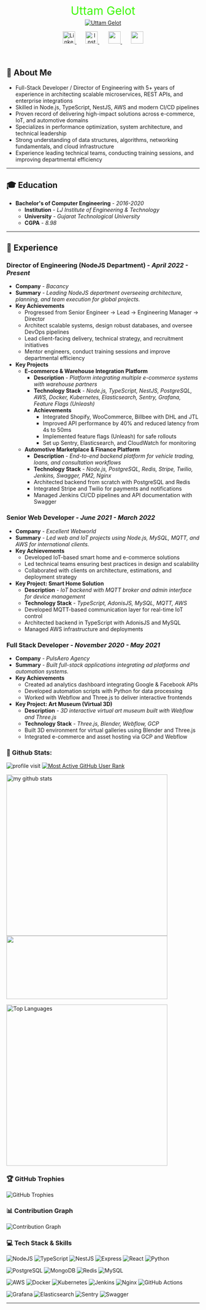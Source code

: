 <div
   align="center"
>
   <p
      style="text-align:center; font-size:30px; ont-family: 'Fira Code'; color:#3DF707; font-weight:400; margin-bottom: 5px;"
   >
      Uttam Gelot
   </p>
   <a
      href="https://www.linkedin.com/in/uttam-gelot"
   >
      <img
         alt="Uttam Gelot"
         src="https://readme-typing-svg.demolab.com?font=Fira+Code&pause=1000&color=3DF707&center=true&vCenter=true&width=435&lines=I+Write+Code.;Always+Learning.;DevOps+Cum+Backend+Developer."
      />
   </a>

   <!-- Social icons section -->
   <p
      align="center"
   >
      <a
         href="https://www.linkedin.com/in/uttam-gelot"
      >
         <img
            width="32px"
            alt="LinkedIn"
            title="Uttam Gelot LinkedIn"
            style="color:gree;"
            src="https://cdn-icons-png.flaticon.com/512/174/174857.png"
         />
      </a>
      &#8287;&#8287;&#8287;&#8287;&#8287;
      <a
         href="https://www.instagram.com/uttam_1137"
      >
         <img
            width="32px"
            alt="Instagram"
            title="Uttam Gelot Instagram"
            src="https://www.transparentpng.com/thumb/logo-instagram/kuQpOb-logo-instagram-images.png"
         />
      </a>
      &#8287;&#8287;&#8287;&#8287;&#8287;
      <a
         href="https://www.hackerrank.com/uttamgelot"
         alt="Hackerrank"
         title="Uttam Gelot Hackerrank"
      >
         <img
            width="32px"
            src="https://cdn3.iconfinder.com/data/icons/logos-and-brands-adobe/512/160_Hackerrank-512.png"
         />
      </a>
      &#8287;&#8287;&#8287;&#8287;&#8287;
      <a
         href="https://api.whatsapp.com/send?phone=917203919938&text=hi"
         alt="WhatsApp"
         title="Uttam Gelot WhatsApp"
      >
         <img
            width="32px"
            src="https://www.transparentpng.com/thumb/ipl-logo-transparent-images/whatsapp-logo-png-transparent-21.png"
         />
      </a>
   </p>
</div>

<br/>

## 👦 About Me

<ul>
  <li>Full-Stack Developer / Director of Engineering with 5+ years of experience in architecting scalable microservices, REST APIs, and enterprise integrations</li>
  <li>Skilled in Node.js, TypeScript, NestJS, AWS and modern CI/CD pipelines</li>
  <li>Proven record of delivering high-impact solutions across e-commerce, IoT, and automotive domains</li>
  <li>Specializes in performance optimization, system architecture, and technical leadership</li>
  <li>Strong understanding of data structures, algorithms, networking fundamentals, and cloud infrastructure</li>
  <li>Experience leading technical teams, conducting training sessions, and improving departmental efficiency</li>
</ul>

<hr/>

## 🎓 Education

<ul>
  <li>
    <b>Bachelor's of Computer Engineering</b> - <i>2016-2020</i>
    <ul>
      <li>
        <b>Institution</b> - <i>LJ Institute of Engineering & Technology</i>
      </li>
      <li>
        <b>University</b> - <i>Gujarat Technological University</i>
      </li>
      <li>
        <b>CGPA</b> - <i>8.98</i>
      </li>
    </ul>
  </li>
</ul>

<hr/>

## 🏢 Experience

### Director of Engineering (NodeJS Department) - <i>April 2022 - Present</i>

<ul>
   <li>
      <b>Company</b> - <i>Bacancy</i>
   </li>
   <li>
      <b>Summary</b> - <i>Leading NodeJS department overseeing architecture, planning, and team execution for global projects.</i>
   </li>
   <li>
      <b>Key Achievements</b>
      <ul>
         <li>Progressed from Senior Engineer → Lead → Engineering Manager → Director</li>
         <li>Architect scalable systems, design robust databases, and oversee DevOps pipelines</li>
         <li>Lead client-facing delivery, technical strategy, and recruitment initiatives</li>
         <li>Mentor engineers, conduct training sessions and improve departmental efficiency</li>
      </ul>
   </li>
   <li>
      <b>Key Projects</b>
      <ul>
         <li>
            <b>E-commerce & Warehouse Integration Platform</b>
            <ul>
               <li>
                  <b>Description</b> - <i>Platform integrating multiple e-commerce systems with warehouse partners</i>
               </li>
               <li>
                  <b>Technology Stack</b> - <i>Node.js, TypeScript, NestJS, PostgreSQL, AWS, Docker, Kubernetes, Elasticsearch, Sentry, Grafana, Feature Flags (Unleash)</i>
               </li>
               <li>
                  <b>Achievements</b>
                  <ul>
                     <li>Integrated Shopify, WooCommerce, Billbee with DHL and JTL</li>
                     <li>Improved API performance by 40% and reduced latency from 4s to 50ms</li>
                     <li>Implemented feature flags (Unleash) for safe rollouts</li>
                     <li>Set up Sentry, Elasticsearch, and CloudWatch for monitoring</li>
                  </ul>
               </li>
            </ul>
         </li>
         <li>
            <b>Automotive Marketplace & Finance Platform</b>
            <ul>
               <li><b>Description</b> - <i>End-to-end backend platform for vehicle trading, loans, and consultation workflows</i></li>
               <li><b>Technology Stack</b> - <i>Node.js, PostgreSQL, Redis, Stripe, Twilio, Jenkins, Swagger, PM2, Nginx</i></li>
               <li>Architected backend from scratch with PostgreSQL and Redis</li>
               <li>Integrated Stripe and Twilio for payments and notifications</li>
               <li>Managed Jenkins CI/CD pipelines and API documentation with Swagger</li>
            </ul>
         </li>
      </ul>
   </li>
</ul>

### Senior Web Developer - <i>June 2021 - March 2022</i>

<ul>
   <li>
      <b>Company</b> - <i>Excellent Webworld</i>
   </li>
   <li>
      <b>Summary</b> - <i>Led web and IoT projects using Node.js, MySQL, MQTT, and AWS for international clients.</i>
   </li>
   <li>
      <b>Key Achievements</b>
      <ul>
         <li>Developed IoT-based smart home and e-commerce solutions</li>
         <li>Led technical teams ensuring best practices in design and scalability</li>
         <li>Collaborated with clients on architecture, estimations, and deployment strategy</li>
      </ul>
   </li>
   <li>
      <b>Key Project: Smart Home Solution</b>
      <ul>
         <li><b>Description</b> - <i>IoT backend with MQTT broker and admin interface for device management</i></li>
         <li><b>Technology Stack</b> - <i>TypeScript, AdonisJS, MySQL, MQTT, AWS</i></li>
         <li>Developed MQTT-based communication layer for real-time IoT control</li>
         <li>Architected backend in TypeScript with AdonisJS and MySQL</li>
         <li>Managed AWS infrastructure and deployments</li>
      </ul>
   </li>
</ul>

### Full Stack Developer - <i>November 2020 - May 2021</i>

<ul>
   <li>
      <b>Company</b> - <i>PulsAero Agency</i>
   </li>
   <li>
      <b>Summary</b> - <i>Built full-stack applications integrating ad platforms and automation systems.</i>
   </li>
   <li>
      <b>Key Achievements</b>
      <ul>
         <li>Created ad analytics dashboard integrating Google & Facebook APIs</li>
         <li>Developed automation scripts with Python for data processing</li>
         <li>Worked with Webflow and Three.js to deliver interactive frontends</li>
      </ul>
   </li>
   <li>
      <b>Key Project: Art Museum (Virtual 3D)</b>
      <ul>
         <li><b>Description</b> - <i>3D interactive virtual art museum built with Webflow and Three.js</i></li>
         <li><b>Technology Stack</b> - <i>Three.js, Blender, Webflow, GCP</i></li>
         <li>Built 3D environment for virtual galleries using Blender and Three.js</li>
         <li>Integrated e-commerce and asset hosting via GCP and Webflow</li>
      </ul>
   </li>
</ul>

### 👦 Github Stats:

<div align="left">

![profile visit](https://komarev.com/ghpvc/?username=uttam-gelot) [![Most Active GitHub User Rank](https://endy419y2alipob.m.pipedream.net)](https://commits.top/egypt.html)

<p align="left">
<img src="https://github-readme-stats.vercel.app/api?username=uttam-gelot&show_icons=true&theme=buefy&count_private=true" alt="my github stats" width="420"/>
   <img src="https://github-readme-streak-stats.herokuapp.com/?user=uttam-gelot" width="420" height="165">
</p>

<p align="left">
   <img src="https://github-readme-stats.vercel.app/api/top-langs/?username=uttam-gelot&layout=compact&theme=buefy&langs_count=8" alt="Top Languages" width="420"/>
</p>

</div>

### 🏆 GitHub Trophies

<p align="left">
   <img src="https://github-profile-trophy.vercel.app/?username=uttam-gelot&theme=flat&no-frame=false&no-bg=false&margin-w=4&row=1" alt="GitHub Trophies" />
</p>

### 📊 Contribution Graph

<p align="left">
   <img src="https://github-readme-activity-graph.vercel.app/graph?username=uttam-gelot&theme=github-compact&hide_border=true" alt="Contribution Graph" />
</p>

### 💻 Tech Stack & Skills

<p align="left">
   <img src="https://img.shields.io/badge/node.js-6DA55F?style=for-the-badge&logo=node.js&logoColor=white" alt="NodeJS" />
   <img src="https://img.shields.io/badge/typescript-%23007ACC.svg?style=for-the-badge&logo=typescript&logoColor=white" alt="TypeScript" />
   <img src="https://img.shields.io/badge/nestjs-%23E0234E.svg?style=for-the-badge&logo=nestjs&logoColor=white" alt="NestJS" />
   <img src="https://img.shields.io/badge/express.js-%23404d59.svg?style=for-the-badge&logo=express&logoColor=%2361DAFB" alt="Express" />
   <img src="https://img.shields.io/badge/react-%2320232a.svg?style=for-the-badge&logo=react&logoColor=%2361DAFB" alt="React" />
   <img src="https://img.shields.io/badge/python-3670A0?style=for-the-badge&logo=python&logoColor=ffdd54" alt="Python" />
</p>

<p align="left">
   <img src="https://img.shields.io/badge/postgres-%23316192.svg?style=for-the-badge&logo=postgresql&logoColor=white" alt="PostgreSQL" />
   <img src="https://img.shields.io/badge/MongoDB-%234ea94b.svg?style=for-the-badge&logo=mongodb&logoColor=white" alt="MongoDB" />
   <img src="https://img.shields.io/badge/redis-%23DD0031.svg?style=for-the-badge&logo=redis&logoColor=white" alt="Redis" />
   <img src="https://img.shields.io/badge/mysql-%2300f.svg?style=for-the-badge&logo=mysql&logoColor=white" alt="MySQL" />
</p>

<p align="left">
   <img src="https://img.shields.io/badge/AWS-%23FF9900.svg?style=for-the-badge&logo=amazon-aws&logoColor=white" alt="AWS" />
   <img src="https://img.shields.io/badge/docker-%230db7ed.svg?style=for-the-badge&logo=docker&logoColor=white" alt="Docker" />
   <img src="https://img.shields.io/badge/kubernetes-%23326ce5.svg?style=for-the-badge&logo=kubernetes&logoColor=white" alt="Kubernetes" />
   <img src="https://img.shields.io/badge/jenkins-%232C5263.svg?style=for-the-badge&logo=jenkins&logoColor=white" alt="Jenkins" />
   <img src="https://img.shields.io/badge/nginx-%23009639.svg?style=for-the-badge&logo=nginx&logoColor=white" alt="Nginx" />
   <img src="https://img.shields.io/badge/github%20actions-%232671E5.svg?style=for-the-badge&logo=githubactions&logoColor=white" alt="GitHub Actions" />
</p>

<p align="left">
   <img src="https://img.shields.io/badge/grafana-%23F46800.svg?style=for-the-badge&logo=grafana&logoColor=white" alt="Grafana" />
   <img src="https://img.shields.io/badge/-ElasticSearch-005571?style=for-the-badge&logo=elasticsearch" alt="Elasticsearch" />
   <img src="https://img.shields.io/badge/Sentry-black?style=for-the-badge&logo=sentry&logoColor=white" alt="Sentry" />
   <img src="https://img.shields.io/badge/-Swagger-%23Clojure?style=for-the-badge&logo=swagger&logoColor=white" alt="Swagger" />
</p>

</p>
<hr>
<p>
